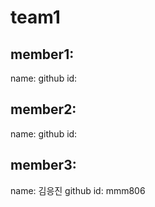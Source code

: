 # team1
## member1:
name:
github id:

## member2:
name:
github id:

## member3:
name: 김응진
github id: mmm806
